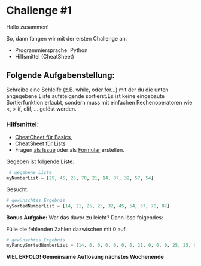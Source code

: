 # Challenge #1

Hallo zusammen!

So, dann fangen wir mit der ersten Challenge an.

- Programmiersprache: Python
- Hilfsmittel (CheatSheet)

## Folgende Aufgabenstellung:

Schreibe eine Schleife (z.B. while, oder for...) mit der du die unten angegebene Liste aufsteigende sortierst.Es ist keine eingebaute Sortierfunktion erlaubt, sondern muss mit einfachen Rechenoperatoren wie <, > if, elif, ... gelöst werden.

### Hilfsmittel:

- [CheatCheet für Basics](https://teams.microsoft.com/l/file/577FC335-F5B4-4A56-B307-D7ED57E48403?tenantId=b8192970-931b-4546-97ce-a6a611c24bd9&fileType=pdf&objectUrl=https%3A%2F%2Ffhwzid.sharepoint.com%2Fsites%2FAT_DiBBA_2019_876338345%2FFreigegebene%20Dokumente%2FWeekly%20Coding%20Challenge%2FMaterialien%2Fbeginners_cheat_sheet.pdf&baseUrl=https%3A%2F%2Ffhwzid.sharepoint.com%2Fsites%2FAT_DiBBA_2019_876338345&serviceName=teams&threadId=19:a6077bbb7c794716aef8ef6264849648@thread.skype&groupId=fe5a1a58-19cb-498f-88e0-617b2206af7e),
- [CheatSheet für Lists](https://teams.microsoft.com/l/file/FA626DD4-119C-4335-BC3D-6F5BE93997FE?tenantId=b8192970-931b-4546-97ce-a6a611c24bd9&fileType=pdf&objectUrl=https%3A%2F%2Ffhwzid.sharepoint.com%2Fsites%2FAT_DiBBA_2019_876338345%2FFreigegebene%20Dokumente%2FWeekly%20Coding%20Challenge%2FMaterialien%2Fbeginners_python_cheat_sheet_pcc_lists.pdf&baseUrl=https%3A%2F%2Ffhwzid.sharepoint.com%2Fsites%2FAT_DiBBA_2019_876338345&serviceName=teams&threadId=19:a6077bbb7c794716aef8ef6264849648@thread.skype&groupId=fe5a1a58-19cb-498f-88e0-617b2206af7e)
- Fragen [als Issue](https://github.com/joeherold/wcc_fh_wkw_python/issues) oder als [Formular](https://forms.office.com/Pages/ResponsePage.aspx?Host=Teams&lang=%7Blocale%7D&groupId=%7BgroupId%7D&tid=%7Btid%7D&teamsTheme=%7Btheme%7D&upn=%7Bupn%7D&id=cCkZuBuTRkWXzqamEcJL2Rcv0_AVGQVMpyxsXq73-hxUOUM1QVo0WTA3T1dOSEQ3NkxCN0Y1MjZBUC4u) erstellen.

Gegeben ist folgende Liste:

```python
 # gegebene Liste
myNumberList = [25, 45, 25, 78, 21, 14, 87, 32, 57, 54]
```

Gesucht:

```python
# gewünschtes Ergebnis
mySortedNumberList = [14, 21, 25, 25, 32, 45, 54, 57, 78, 87]
```

**Bonus Aufgabe:** War das davor zu leicht? Dann löse folgendes:

Fülle die fehlenden Zahlen dazwischen mit 0 auf.

```python
# gewünschtes Ergebnis
myFancySortedNumberList = [14, 0, 0, 0, 0, 0, 0, 21, 0, 0, 0, 25, 25, 0, 0, 0, 0, 0, 0, 32, 0, 0, 0, 0, 0, 0, 0, 0, 0, 0, 0, 0, 45, 0, 0, 0, 0, 0, 0, 0, 0, 54, 0, 0, 57, 0, 0, 0, 0, 0, 0, 0, 0, 0, 0, 0, 0, 0, 0, 0, 0, 0, 0, 0, 0, 78, 0, 0, 0, 0, 0, 0, 0, 0, 87]
```

**VIEL ERFOLG! Gemeinsame Auflösung nächstes Wochenende**

